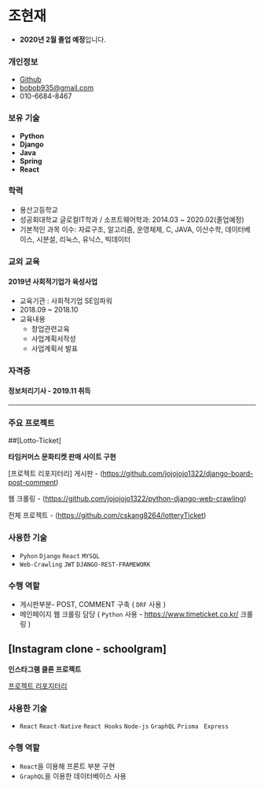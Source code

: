 # 조현재

- **2020년 2월 졸업 예정**입니다.

### 개인정보
- [Github](https://github.com/jojojojo1322)
- [bobob935@gmail.com](mailto:bobob935@gmail.com)
- 010-6684-8467

### 보유 기술

  - **Python**
  - **Django**
  - **Java**
  - **Spring**
  - **React**

### 학력

- 용산고등학교
- 성공회대학교 글로컬IT학과 / 소프트웨어학과: 2014.03 ~ 2020.02(졸업예정)
- 기본적인 과목 이수: 자료구조, 알고리즘, 운영체제, C, JAVA, 이산수학, 데이터베이스, 시분설, 리눅스, 유닉스, 빅데이터


### 교외 교육

#### 2019년 사회적기업가 육성사업
- 교육기관 : 사회적기업 SE임파워
- 2018.09 ~ 2018.10
- 교육내용
  - 창업관련교육
  - 사업계획서작성
  - 사업계획서 발표

### 자격증

#### 정보처리기사 - 2019.11 취득

___

### 주요 프로젝트

##[Lotto-Ticket]

**타임커머스 문화티켓 판매 사이트 구현**

[프로젝트 리포지터리]
게시판 - (https://github.com/jojojojo1322/django-board-post-comment)

웹 크롤링 - (https://github.com/jojojojo1322/python-django-web-crawling)

전체 프로젝트 - (https://github.com/cskang8264/lotteryTicket)


### 사용한 기술
  - `Pyhon` `Django` `React` `MYSQL`
  - `Web-Crawling` `JWT` `DJANGO-REST-FRAMEWORK`

### 수행 역할
  - 게시판부분- POST, COMMENT 구축 ( `DRF` 사용 )
  - 메인페이지 웹 크롤링 담당 ( `Python` 사용 - https://www.timeticket.co.kr/ 크롤링 )
  
  
  

## [Instagram clone - schoolgram]

**인스타그램 클론 프로젝트**

[프로젝트 리포지터리](https://github.com/ywan311/Schoolgram_FrontEnd)

### 사용한 기술
- `React` `React-Native` `React Hooks` `Node-js` `GraphQL` `Prisma` ` Express`

### 수행 역할

- `React`을 이용해 프론트 부분 구현
- `GraphQL`을 이용한 데이터베이스 사용




